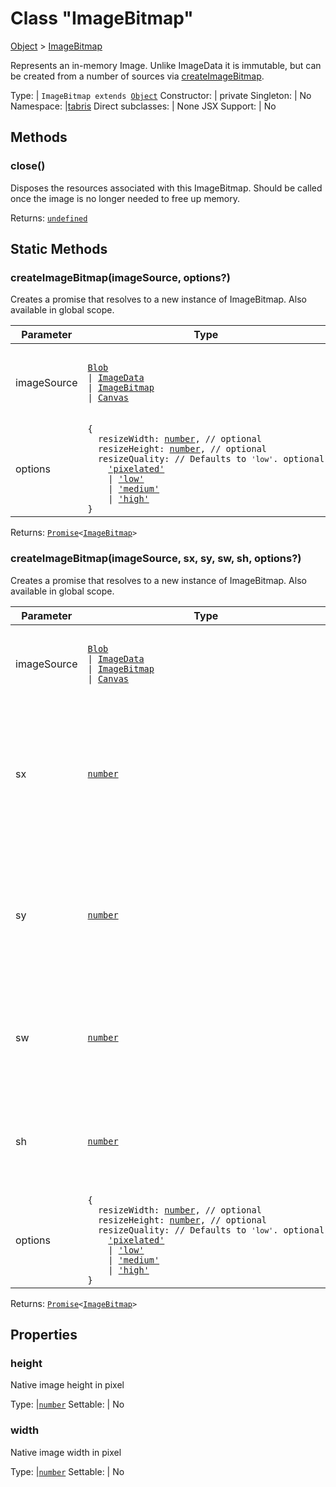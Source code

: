 ---
---
# Class "ImageBitmap"

<a href="https://developer.mozilla.org/en-US/docs/Web/JavaScript/Reference/Global_Objects/Object" title="View &quot;Object&quot; on MDN">Object</a> > <a href="#" >ImageBitmap</a>

Represents an in-memory Image. Unlike ImageData it is immutable, but can be created from a number of sources via [createImageBitmap](#createimagebitmapimagesource-options).


Type: | <code style="white-space: nowrap">ImageBitmap extends <a href="https://developer.mozilla.org/en-US/docs/Web/JavaScript/Reference/Global_Objects/Object" title="View &quot;Object&quot; on MDN">Object</a></code>
Constructor: | private
Singleton: | No
Namespace: |<a href="../modules.html#startup" >tabris</a>
Direct subclasses: | None
JSX Support: | No


## Methods

### close()



Disposes the resources associated with this ImageBitmap. Should be called once the image is no longer needed to free up memory.

Returns: <code style="white-space: nowrap"><a href="https://developer.mozilla.org/en-US/docs/Web/JavaScript/Data_structures#Undefined_type" title="View &quot;undefined&quot; on MDN">undefined</a></code>

## Static Methods

### createImageBitmap(imageSource, options?)



Creates a promise that resolves to a new instance of ImageBitmap. Also available in global scope.


Parameter|Type|Description
-|-|-
imageSource | <code style="white-space: nowrap"><a href="Blob.html" title="Blob Class Reference">Blob</a><br/>&#124; <a href="CanvasContext.html#imagedata" title="CanvasContext Class Type">ImageData</a><br/>&#124; <a href="#" >ImageBitmap</a><br/>&#124; <a href="Canvas.html" title="Canvas Class Reference">Canvas</a></code> | The data source to create an ImageBitmap instance from.
options | <code style="white-space: nowrap">{<br/>&nbsp;&nbsp;resizeWidth: <a href="https://developer.mozilla.org/en-US/docs/Web/JavaScript/Data_structures#Number_type" title="View &quot;number&quot; on MDN">number</a>, // optional<br/>&nbsp;&nbsp;resizeHeight: <a href="https://developer.mozilla.org/en-US/docs/Web/JavaScript/Data_structures#Number_type" title="View &quot;number&quot; on MDN">number</a>, // optional<br/>&nbsp;&nbsp;resizeQuality: // Defaults to `'low'`. optional<br/>&nbsp;&nbsp;&nbsp;&nbsp;<a href="https://developer.mozilla.org/en-US/docs/Web/JavaScript/Data_structures#String_type" title="View &quot;string&quot; on MDN">'pixelated'</a><br/>&nbsp;&nbsp;&nbsp;&nbsp;&#124; <a href="https://developer.mozilla.org/en-US/docs/Web/JavaScript/Data_structures#String_type" title="View &quot;string&quot; on MDN">'low'</a><br/>&nbsp;&nbsp;&nbsp;&nbsp;&#124; <a href="https://developer.mozilla.org/en-US/docs/Web/JavaScript/Data_structures#String_type" title="View &quot;string&quot; on MDN">'medium'</a><br/>&nbsp;&nbsp;&nbsp;&nbsp;&#124; <a href="https://developer.mozilla.org/en-US/docs/Web/JavaScript/Data_structures#String_type" title="View &quot;string&quot; on MDN">'high'</a><br/>}</code> | Options for resizing the image. *Optional.*


Returns: <code style="white-space: nowrap"><a href="https://developer.mozilla.org/en-US/docs/Web/JavaScript/Reference/Global_Objects/Promise" title="View &quot;Promise&quot; on MDN">Promise</a>&lt;<a href="#" >ImageBitmap</a>&gt;</code>

### createImageBitmap(imageSource, sx, sy, sw, sh, options?)



Creates a promise that resolves to a new instance of ImageBitmap. Also available in global scope.


Parameter|Type|Description
-|-|-
imageSource | <code style="white-space: nowrap"><a href="Blob.html" title="Blob Class Reference">Blob</a><br/>&#124; <a href="CanvasContext.html#imagedata" title="CanvasContext Class Type">ImageData</a><br/>&#124; <a href="#" >ImageBitmap</a><br/>&#124; <a href="Canvas.html" title="Canvas Class Reference">Canvas</a></code> | The data source to create an ImageBitmap instance from.
sx | <code style="white-space: nowrap"><a href="https://developer.mozilla.org/en-US/docs/Web/JavaScript/Data_structures#Number_type" title="View &quot;number&quot; on MDN">number</a></code> | The x coordinate of the reference point of the rectangle from which the ImageBitmap will be extracted.
sy | <code style="white-space: nowrap"><a href="https://developer.mozilla.org/en-US/docs/Web/JavaScript/Data_structures#Number_type" title="View &quot;number&quot; on MDN">number</a></code> | The y coordinate of the reference point of the rectangle from which the ImageBitmap will be extracted.
sw | <code style="white-space: nowrap"><a href="https://developer.mozilla.org/en-US/docs/Web/JavaScript/Data_structures#Number_type" title="View &quot;number&quot; on MDN">number</a></code> | The width of the rectangle from which the ImageBitmap will be extracted.
sh | <code style="white-space: nowrap"><a href="https://developer.mozilla.org/en-US/docs/Web/JavaScript/Data_structures#Number_type" title="View &quot;number&quot; on MDN">number</a></code> | The height of the rectangle from which the ImageBitmap will be extracted.
options | <code style="white-space: nowrap">{<br/>&nbsp;&nbsp;resizeWidth: <a href="https://developer.mozilla.org/en-US/docs/Web/JavaScript/Data_structures#Number_type" title="View &quot;number&quot; on MDN">number</a>, // optional<br/>&nbsp;&nbsp;resizeHeight: <a href="https://developer.mozilla.org/en-US/docs/Web/JavaScript/Data_structures#Number_type" title="View &quot;number&quot; on MDN">number</a>, // optional<br/>&nbsp;&nbsp;resizeQuality: // Defaults to `'low'`. optional<br/>&nbsp;&nbsp;&nbsp;&nbsp;<a href="https://developer.mozilla.org/en-US/docs/Web/JavaScript/Data_structures#String_type" title="View &quot;string&quot; on MDN">'pixelated'</a><br/>&nbsp;&nbsp;&nbsp;&nbsp;&#124; <a href="https://developer.mozilla.org/en-US/docs/Web/JavaScript/Data_structures#String_type" title="View &quot;string&quot; on MDN">'low'</a><br/>&nbsp;&nbsp;&nbsp;&nbsp;&#124; <a href="https://developer.mozilla.org/en-US/docs/Web/JavaScript/Data_structures#String_type" title="View &quot;string&quot; on MDN">'medium'</a><br/>&nbsp;&nbsp;&nbsp;&nbsp;&#124; <a href="https://developer.mozilla.org/en-US/docs/Web/JavaScript/Data_structures#String_type" title="View &quot;string&quot; on MDN">'high'</a><br/>}</code> | Options for resizing the image. *Optional.*


Returns: <code style="white-space: nowrap"><a href="https://developer.mozilla.org/en-US/docs/Web/JavaScript/Reference/Global_Objects/Promise" title="View &quot;Promise&quot; on MDN">Promise</a>&lt;<a href="#" >ImageBitmap</a>&gt;</code>


## Properties

### height


Native image height in pixel

Type: |<code style="white-space: nowrap"><a href="https://developer.mozilla.org/en-US/docs/Web/JavaScript/Data_structures#Number_type" title="View &quot;number&quot; on MDN">number</a></code>
Settable: | No




### width


Native image width in pixel

Type: |<code style="white-space: nowrap"><a href="https://developer.mozilla.org/en-US/docs/Web/JavaScript/Data_structures#Number_type" title="View &quot;number&quot; on MDN">number</a></code>
Settable: | No





